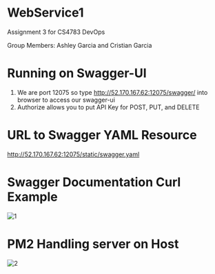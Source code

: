 # WebService1
Assignment 3 for CS4783 DevOps

Group Members: Ashley Garcia and Cristian Garcia

# Running on Swagger-UI
1. We are port 12075 so type http://52.170.167.62:12075/swagger/ into browser to access our swagger-ui
2. Authorize allows you to put API Key for POST, PUT, and DELETE 

# URL to Swagger YAML Resource 
http://52.170.167.62:12075/static/swagger.yaml

# Swagger Documentation Curl Example
![1](https://user-images.githubusercontent.com/25864754/167843467-314bdf3b-7e20-4aa0-aa77-1cf2983609ca.png)
# PM2 Handling server on Host
![2](https://user-images.githubusercontent.com/25864754/167843227-3a80aa6d-1db2-4f78-874a-3bb5dc1d5844.png)
